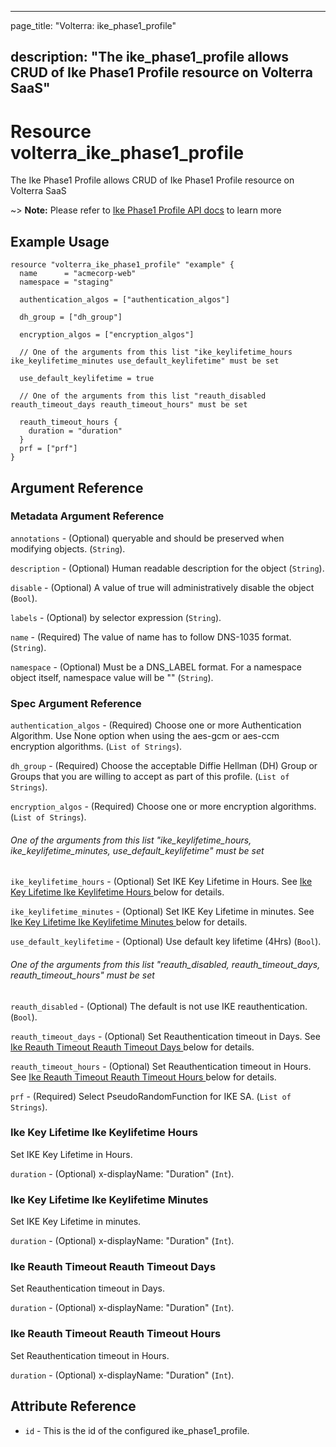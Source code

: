 ---

page_title: "Volterra: ike_phase1_profile"

description: "The ike_phase1_profile allows CRUD of Ike Phase1 Profile resource on Volterra SaaS"
-------------------------------------------------------------------------------------------------

Resource volterra_ike_phase1_profile
====================================

The Ike Phase1 Profile allows CRUD of Ike Phase1 Profile resource on Volterra SaaS

~> **Note:** Please refer to [Ike Phase1 Profile API docs](https://docs.cloud.f5.com/docs-v2/api/views-ike-phase1-profile) to learn more

Example Usage
-------------

```hcl
resource "volterra_ike_phase1_profile" "example" {
  name      = "acmecorp-web"
  namespace = "staging"

  authentication_algos = ["authentication_algos"]

  dh_group = ["dh_group"]

  encryption_algos = ["encryption_algos"]

  // One of the arguments from this list "ike_keylifetime_hours ike_keylifetime_minutes use_default_keylifetime" must be set

  use_default_keylifetime = true

  // One of the arguments from this list "reauth_disabled reauth_timeout_days reauth_timeout_hours" must be set

  reauth_timeout_hours {
    duration = "duration"
  }
  prf = ["prf"]
}

```

Argument Reference
------------------

### Metadata Argument Reference

`annotations` - (Optional) queryable and should be preserved when modifying objects. (`String`).

`description` - (Optional) Human readable description for the object (`String`).

`disable` - (Optional) A value of true will administratively disable the object (`Bool`).

`labels` - (Optional) by selector expression (`String`).

`name` - (Required) The value of name has to follow DNS-1035 format. (`String`).

`namespace` - (Optional) Must be a DNS_LABEL format. For a namespace object itself, namespace value will be "" (`String`).

### Spec Argument Reference

`authentication_algos` - (Required) Choose one or more Authentication Algorithm. Use None option when using the aes-gcm or aes-ccm encryption algorithms. (`List of Strings`).

`dh_group` - (Required) Choose the acceptable Diffie Hellman (DH) Group or Groups that you are willing to accept as part of this profile. (`List of Strings`).

`encryption_algos` - (Required) Choose one or more encryption algorithms. (`List of Strings`).

###### One of the arguments from this list "ike_keylifetime_hours, ike_keylifetime_minutes, use_default_keylifetime" must be set

`ike_keylifetime_hours` - (Optional) Set IKE Key Lifetime in Hours. See [Ike Key Lifetime Ike Keylifetime Hours ](#ike-key-lifetime-ike-keylifetime-hours) below for details.

`ike_keylifetime_minutes` - (Optional) Set IKE Key Lifetime in minutes. See [Ike Key Lifetime Ike Keylifetime Minutes ](#ike-key-lifetime-ike-keylifetime-minutes) below for details.

`use_default_keylifetime` - (Optional) Use default key lifetime (4Hrs) (`Bool`).

###### One of the arguments from this list "reauth_disabled, reauth_timeout_days, reauth_timeout_hours" must be set

`reauth_disabled` - (Optional) The default is not use IKE reauthentication. (`Bool`).

`reauth_timeout_days` - (Optional) Set Reauthentication timeout in Days. See [Ike Reauth Timeout Reauth Timeout Days ](#ike-reauth-timeout-reauth-timeout-days) below for details.

`reauth_timeout_hours` - (Optional) Set Reauthentication timeout in Hours. See [Ike Reauth Timeout Reauth Timeout Hours ](#ike-reauth-timeout-reauth-timeout-hours) below for details.

`prf` - (Required) Select PseudoRandomFunction for IKE SA. (`List of Strings`).

### Ike Key Lifetime Ike Keylifetime Hours

Set IKE Key Lifetime in Hours.

`duration` - (Optional) x-displayName: "Duration" (`Int`).

### Ike Key Lifetime Ike Keylifetime Minutes

Set IKE Key Lifetime in minutes.

`duration` - (Optional) x-displayName: "Duration" (`Int`).

### Ike Reauth Timeout Reauth Timeout Days

Set Reauthentication timeout in Days.

`duration` - (Optional) x-displayName: "Duration" (`Int`).

### Ike Reauth Timeout Reauth Timeout Hours

Set Reauthentication timeout in Hours.

`duration` - (Optional) x-displayName: "Duration" (`Int`).

Attribute Reference
-------------------

-	`id` - This is the id of the configured ike_phase1_profile.
